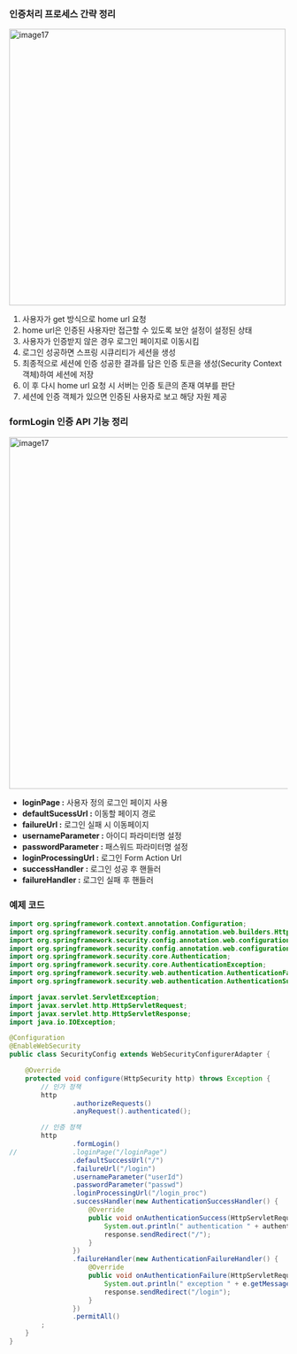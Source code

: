 ### 인증처리 프로세스 간략 정리

<img width="500" alt="image17" src="https://github.com/user-attachments/assets/7807a8ee-ed9d-480d-b8d2-cdb9733adac4">

1. 사용자가 get 방식으로 home url 요청
2. home url은 인증된 사용자만 접근할 수 있도록 보안 설정이 설정된 상태
3. 사용자가 인증받지 않은 경우 로그인 페이지로 이동시킴
4. 로그인 성공하면 스프링 시큐리티가 세션을 생성
5. 최종적으로 세션에 인증 성공한 결과를 담은 인증 토큰을 생성(Security Context 객체)하여 세션에 저장
6. 이 후 다시 home url 요청 시 서버는 인증 토큰의 존재 여부를 판단
7. 세션에 인증 객체가 있으면 인증된 사용자로 보고 해당 자원 제공

### formLogin 인증 API 기능 정리

<img width="636" alt="image17" src="https://github.com/user-attachments/assets/facf5882-cb5a-48a7-a9c0-6a719e148e3b">

- **loginPage :** 사용자 정의 로그인 페이지 사용
- **defaultSucessUrl :** 이동할 페이지 경로
- **failureUrl :** 로그인 실패 시 이동페이지
- **usernameParameter :** 아이디 파라미터명 설정
- **passwordParameter :** 패스워드 파라미터명 설정
- **loginProcessingUrl :** 로그인 Form Action Url
- **successHandler :** 로그인 성공 후 핸들러
- **failureHandler :** 로그인 실패 후 핸들러

### 예제 코드

```java
import org.springframework.context.annotation.Configuration;
import org.springframework.security.config.annotation.web.builders.HttpSecurity;
import org.springframework.security.config.annotation.web.configuration.EnableWebSecurity;
import org.springframework.security.config.annotation.web.configuration.WebSecurityConfigurerAdapter;
import org.springframework.security.core.Authentication;
import org.springframework.security.core.AuthenticationException;
import org.springframework.security.web.authentication.AuthenticationFailureHandler;
import org.springframework.security.web.authentication.AuthenticationSuccessHandler;

import javax.servlet.ServletException;
import javax.servlet.http.HttpServletRequest;
import javax.servlet.http.HttpServletResponse;
import java.io.IOException;

@Configuration
@EnableWebSecurity
public class SecurityConfig extends WebSecurityConfigurerAdapter {

    @Override
    protected void configure(HttpSecurity http) throws Exception {
        // 인가 정책
        http
                .authorizeRequests()
                .anyRequest().authenticated();

        // 인증 정책
        http
                .formLogin()
//              .loginPage("/loginPage")
                .defaultSuccessUrl("/")
                .failureUrl("/login")
                .usernameParameter("userId")
                .passwordParameter("passwd")
                .loginProcessingUrl("/login_proc")
                .successHandler(new AuthenticationSuccessHandler() {
                    @Override
                    public void onAuthenticationSuccess(HttpServletRequest request, HttpServletResponse response, Authentication authentication) throws IOException, ServletException {
                        System.out.println(" authentication " + authentication.getName());
                        response.sendRedirect("/");
                    }
                })
                .failureHandler(new AuthenticationFailureHandler() {
                    @Override
                    public void onAuthenticationFailure(HttpServletRequest request, HttpServletResponse response, AuthenticationException e) throws IOException, ServletException {
                        System.out.println(" exception " + e.getMessage());
                        response.sendRedirect("/login");
                    }
                })
                .permitAll()
        ;
    }
}

```
